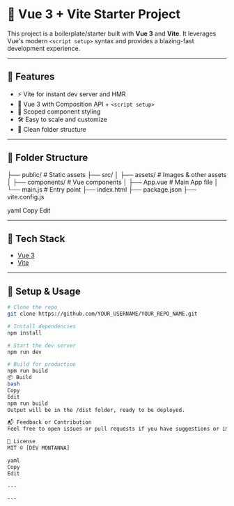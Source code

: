 # 🎯 Vue 3 + Vite Starter Project

This project is a boilerplate/starter built with **Vue 3** and **Vite**. It leverages Vue's modern `<script setup>` syntax and provides a blazing-fast development experience.

---

## 🚀 Features

- ⚡️ Vite for instant dev server and HMR
- 🧩 Vue 3 with Composition API + `<script setup>`
- 🎨 Scoped component styling
- 🛠 Easy to scale and customize
- 📁 Clean folder structure

---

## 📂 Folder Structure

├── public/ # Static assets
├── src/
│ ├── assets/ # Images & other assets
│ ├── components/ # Vue components
│ ├── App.vue # Main App file
│ └── main.js # Entry point
├── index.html
├── package.json
├── vite.config.js

yaml
Copy
Edit

---

## 🧪 Tech Stack

- [Vue 3](https://vuejs.org/)
- [Vite](https://vitejs.dev/)


---

## 🔧 Setup & Usage

```bash
# Clone the repo
git clone https://github.com/YOUR_USERNAME/YOUR_REPO_NAME.git

# Install dependencies
npm install

# Start the dev server
npm run dev

# Build for production
npm run build
📦 Build
bash
Copy
Edit
npm run build
Output will be in the /dist folder, ready to be deployed.

📬 Feedback or Contribution
Feel free to open issues or pull requests if you have suggestions or improvements!

📄 License
MIT © [DEV MONTANNA]

yaml
Copy
Edit

---

---
